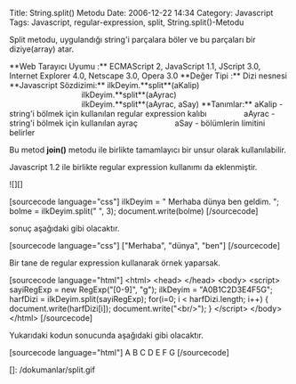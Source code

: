 Title: String.split() Metodu
Date: 2006-12-22 14:34
Category: Javascript
Tags: Javascript, regular-expression, split, String.split()-Metodu

Split metodu, uygulandığı string'i parçalara böler ve bu parçaları bir
diziye(array) atar. <!--more-->

<div class="cssozelliktanimi">
**Web Tarayıcı Uyumu :** ECMAScript 2, JavaScript 1.1, JScript 3.0,
Internet Explorer 4.0, Netscape 3.0, Opera 3.0  
**Değer Tipi :** Dizi nesnesi   
**Javascript Sözdizimi:** ilkDeyim.**split**(aKalip)  
                                 ilkDeyim.**split**(aAyrac)  
                                 ilkDeyim.**split**(aAyrac, aSay)  
**Tanımlar:** aKalip - string'i bölmek için kullanılan regular
expression kalıbı   
                aAyrac - string'i bölmek için kullanılan ayraç  
                aSay - bölümlerin limitini belirler

</div>
  
Bu metod **join()** metodu ile birlikte tamamlayıcı bir unsur olarak
kullanılabilir.

Javascript 1.2 ile birlikte regular expression kullanımı da eklenmiştir.

![][]

[sourcecode language="css"] ilkDeyim = " Merhaba dünya ben geldim. ";
bolme = ilkDeyim.split(" ", 3); document.write(bolme) [/sourcecode]

sonuç aşağıdaki gibi olacaktır.

[sourcecode language="css"] ["Merhaba", "dünya", "ben"] [/sourcecode]

Bir tane de regular expression kullanarak örnek yaparsak.

[sourcecode language="html"] \<html\> \<head\> \</head\> \<body\>
\<script\> sayiRegExp = new RegExp("[0-9]", "g"); ilkDeyim =
"A0B1C2D3E4F5G"; harfDizi = ilkDeyim.split(sayiRegExp); for(i=0; i \<
harfDizi.length; i++) { document.write(harfDizi[i]);
document.write("\<br/\>"); } \</script\> \</body\> \</html\>
[/sourcecode]

Yukarıdaki kodun sonucunda aşağıdaki gibi olacaktır.

[sourcecode language="html"] A B C D E F G [/sourcecode]

</p>

  []: /dokumanlar/split.gif

